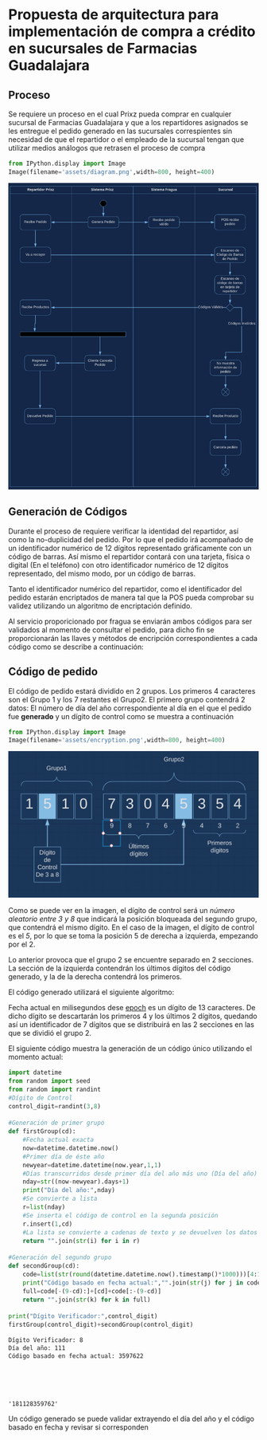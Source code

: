 
# Propuesta de arquitectura para implementación de compra a crédito en sucursales de Farmacias Guadalajara

## Proceso
Se requiere un proceso en el cual Prixz pueda comprar en cualquier sucursal de Farmacias Guadalajara y que a los repartidores asignados se les entregue el pedido generado en las sucursales correspientes sin necesidad de que el repartidor o el empleado de la sucursal tengan que utilizar medios análogos que retrasen el proceso de compra


```python
from IPython.display import Image
Image(filename='assets/diagram.png',width=800, height=400)
```




![png](assets/diagram.png)



## Generación de Códigos
Durante el proceso de requiere verificar la identidad del repartidor, así como la no-duplicidad del pedido. Por lo que el pedido irá acompañado de un identificador numérico de 12 dígitos representado gráficamente con un código de barras. Así mismo el repartidor contará con una tarjeta, física o digital (En el teléfono) con otro identificador numérico de 12 dígitos representado, del mismo modo, por un código de barras.

Tanto el identificador numérico del repartidor, como el identificador del pedido estarán encriptados de manera tal que la POS pueda comprobar su validez utilizando un algoritmo de encriptación definido.

Al servicio proporicionado por fragua se enviarán ambos códigos para ser validados al momento de consultar el pedido, para dicho fin se proporcionarán las llaves y métodos de encripción correspondientes a cada código como se describe a continuación:

## Código de pedido
El código de pedido estará dividido en 2 grupos. Los primeros 4 caracteres son el Grupo 1 y los 7 restantes el Grupo2. El primero grupo contendrá 2 datos: El número de día del año correspondiente al día en el que el pedido fue **generado** y un dígito de control como se muestra a continuación


```python
from IPython.display import Image
Image(filename='assets/encryption.png',width=800, height=400)
```




![png](assets/encryption.png)



Como se puede ver en la imagen, el dígito de control será un *número aleatorio entre 3 y 8* que indicará la posición bloqueada del segundo grupo, que contendrá el mismo dígito. En el caso de la imagen, el dígito de control es el *5*, por lo que se toma la posición 5 de derecha a izquierda, empezando por el 2.

Lo anterior provoca que el grupo 2 se encuentre separado en 2 secciones. La sección de la izquierda contendrán los últimos dígitos del código generado, y la de la derecha contendrá los primeros.

El código generado utilizará el siguiente algoritmo:

Fecha actual en milisegundos dese [epoch](https://en.wikipedia.org/wiki/Unix_time) es un dígito de 13 caracteres. De dicho dígito se descartarán los primeros 4 y los últimos 2 dígitos, quedando así un identificador de 7 dígitos que se distribuirá en las 2 secciones en las que se dividió el grupo 2.

El siguiente código muestra la generación de un código único utilizando el momento actual:


```python
import datetime
from random import seed
from random import randint
#Dígito de Control
control_digit=randint(3,8)

#Generación de primer grupo
def firstGroup(cd):
    #Fecha actual exacta
    now=datetime.datetime.now()
    #Primer día de éste año
    newyear=datetime.datetime(now.year,1,1)
    #Días transcurridos desde primer día del año más uno (Día del año)
    nday=str((now-newyear).days+1)
    print("Día del año:",nday)
    #Se convierte a lista
    r=list(nday)
    #Se inserta el código de control en la segunda posición
    r.insert(1,cd)
    #La lista se convierte a cadenas de texto y se devuelven los datos
    return "".join(str(i) for i in r)

#Generación del segundo grupo
def secondGroup(cd):
    code=list(str(round(datetime.datetime.now().timestamp()*1000)))[4:11]
    print("Código basado en fecha actual:","".join(str(j) for j in code))
    full=code[-(9-cd):]+[cd]+code[:-(9-cd)]
    return "".join(str(k) for k in full)

print("Dígito Verificador:",control_digit)
firstGroup(control_digit)+secondGroup(control_digit)
```

    Dígito Verificador: 8
    Día del año: 111
    Código basado en fecha actual: 3597622





    '181128359762'



Un código generado se puede validar extrayendo el día del año y el código basado en fecha y revisar si corresponden
